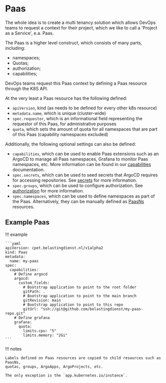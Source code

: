 # Paas

The whole idea is to create a multi tenancy solution which allows DevOps teams
to request a context for their project, which we like to call a 'Project as a Service',
e.a. Paas.

The Paas is a higher level construct, which consists of many parts, including:

- namespaces;
- Quotas;
- authorization;
- capabilities;

DevOps teams request this Paas context by defining a Paas resource through the K8S API.

At the very least a Paas resource has the following defined:

- `apiVersion`, kind (as needs to be defined for every other k8s resource)
- `metadata.name`, which is unique (cluster-wide)
- `spec.requestor`, which is an informational field representing the requestor of
  this Paas, for administrative purposes
- `quota`, which sets the amount of quota for all namespaces that are part of
  this Paas (capability namespaces excluded)

Additionally, the following optional settings can also be defined:

- `capabilities`, which can be used to enable Paas extensions such as an ArgoCD to
  manage all Paas namespaces, Grafana to monitor Paas namespaces, etc. More information
  can be found in our [capabilities](capabilities.yaml) documentation.
- `spec.secrets`, which can be used to seed secrets that ArgoCD requires for
  accessing repositories. See [secrets](secrets.yaml) for more information.
- `spec.groups`, which can be used to configure authorization. See [authorization](authorization.yaml)
  for more information.
- `spec.namespaces`, which can be used to define namespaces as part of the Paas.
  Alternatively, they can be manually defined as [PaasNs](PaasNs.yaml) resources.

## Example Paas

!!! example

    ```yaml
    apiVersion: cpet.belastingdienst.nl/v1alpha2
    kind: Paas
    metadata:
      name: my-paas
    spec:
      capabilities:
        # Define argocd
        argocd:
          custom_fields:
            # Bootstrap application to point to the root folder
            gitPath: .
            # Bootstrap application to point to the main branch
            gitRevision: main
            # Bootstrap application to point to this repo
            gitUrl: "ssh://git@github.com/belastingdienst/my-paas-repo.git"
        # Define grafana
        grafana:
          quota:
            limits.cpu: "5"
            limits.memory: "2Gi"
    ```

!!! notes

    Labels defined on Paas resources are copied to child resources such as PaasNs,
    quotas, groups, ArgoApps, ArgoProjects, etc.
      
    The only exception is the `app.kubernetes.io/instance`.
